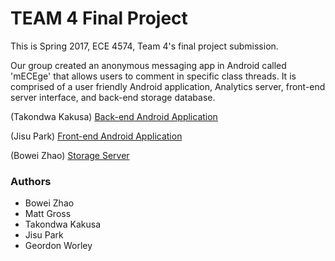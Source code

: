 # TEAM 4 Final Project
This is Spring 2017, ECE 4574, Team 4's final project submission. 

Our group created an anonymous messaging app in Android called 'mECEge' that allows users to comment in specific class threads. It is comprised of a user friendly Android application, Analytics server, front-end server interface, and back-end storage database. 

(Takondwa Kakusa)   [Back-end Android Application](https://github.com/tkakusa/AndroidBackground/tree/master)

(Jisu Park)   [Front-end Android Application](https://github.com/ldev-r3-t4/mECge-FINAL)

(Bowei Zhao) [Storage Server](https://github.com/ldev-r3-t4/storage_server)


### Authors ###

* Bowei Zhao
* Matt Gross
* Takondwa Kakusa
* Jisu Park
* Geordon Worley